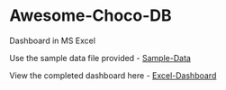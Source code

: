 # Awesome-Choco-DB
Dashboard in MS Excel

Use the sample data file provided - [Sample-Data](sample-data-DB.xlsx)

View the completed dashboard here - [Excel-Dashboard](awesome-chocolates-DB.xlsx)

